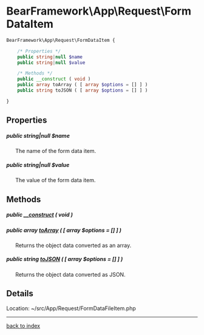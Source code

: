 # BearFramework\App\Request\FormDataItem

```php
BearFramework\App\Request\FormDataItem {

	/* Properties */
	public string|null $name
	public string|null $value

	/* Methods */
	public __construct ( void )
	public array toArray ( [ array $options = [] ] )
	public string toJSON ( [ array $options = [] ] )

}
```

## Properties

##### public string|null $name

&nbsp;&nbsp;&nbsp;&nbsp;&nbsp;&nbsp;The name of the form data item.

##### public string|null $value

&nbsp;&nbsp;&nbsp;&nbsp;&nbsp;&nbsp;The value of the form data item.

## Methods

##### public [__construct](bearframework.app.request.formdataitem.__construct.method.md) ( void )

##### public array [toArray](bearframework.app.request.formdataitem.toarray.method.md) ( [ array $options = [] ] )

&nbsp;&nbsp;&nbsp;&nbsp;&nbsp;&nbsp;Returns the object data converted as an array.

##### public string [toJSON](bearframework.app.request.formdataitem.tojson.method.md) ( [ array $options = [] ] )

&nbsp;&nbsp;&nbsp;&nbsp;&nbsp;&nbsp;Returns the object data converted as JSON.

## Details

Location: ~/src/App/Request/FormDataFileItem.php

---

[back to index](index.md)

